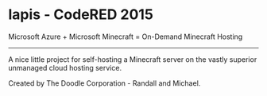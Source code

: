 # lapis - CodeRED 2015

Microsoft Azure + Microsoft Minecraft = On-Demand Minecraft Hosting

---

A nice little project for self-hosting a Minecraft server on the vastly
superior unmanaged cloud hosting service.

Created by The Doodle Corporation - Randall and Michael.
